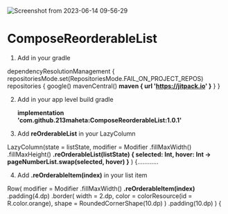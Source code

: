 ![Screenshot from 2023-06-14 09-56-29](https://github.com/213maheta/ComposeReorderableList/assets/103872646/0b4286c1-ad06-43bf-8c04-ca6486e3a9d8)
# ComposeReorderableList

1) Add in your gradle

dependencyResolutionManagement {
    repositoriesMode.set(RepositoriesMode.FAIL_ON_PROJECT_REPOS)
    repositories {
        google()
        mavenCentral()
        **maven { url 'https://jitpack.io' }**
    }
}

2) Add in your app level build gradle
   
   **implementation 'com.github.213maheta:ComposeReorderableList:1.0.1'**


3) Add **reOrderableList** in your LazyColumn

LazyColumn(state = listState,
        modifier = Modifier
            .fillMaxWidth()
            .fillMaxHeight()
            **.reOrderableList(listState) { selected: Int, hover: Int ->
                pageNumberList.swap(selected, hover)
            }**
    ) {............


4) Add **.reOrderableItem(index)** in your list item

Row(
        modifier = Modifier
            .fillMaxWidth()
            **.reOrderableItem(index)**
            .padding(4.dp)
            .border(
                width = 2.dp,
                color = colorResource(id = R.color.orange),
                shape = RoundedCornerShape(10.dp)
            )
            .padding(10.dp)
    )
    {    
